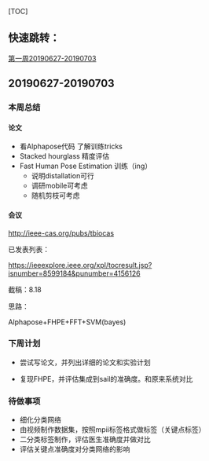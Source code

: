 [TOC]

## 快速跳转：

[第一周20190627-20190703](#第一周)

## <span id="第一周">20190627-20190703</span>

### 本周总结

#### 论文

* 看Alphapose代码 了解训练tricks
* Stacked hourglass 精度评估
* Fast Human Pose Estimation 训练（ing）
  * 说明distallation可行
  * 调研mobile可考虑
  * 随机剪枝可考虑

#### 会议

http://ieee-cas.org/pubs/tbiocas

已发表列表：

https://ieeexplore.ieee.org/xpl/tocresult.jsp?isnumber=8599184&punumber=4156126

截稿：8.18

思路：

Alphapose+FHPE+FFT+SVM(bayes)

### 下周计划

- 尝试写论文，并列出详细的论文和实验计划

* 复现FHPE，并评估集成到sail的准确度。和原来系统对比

### 待做事项

* 细化分类网络
* 由视频制作数据集，按照mpii标签格式做标签（关键点标签）
* 二分类标签制作，评估医生准确度并做对比
* 评估关键点准确度对分类网络的影响